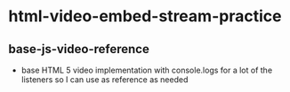 # html-video-embed-stream-practice

## base-js-video-reference

- base HTML 5 video implementation with console.logs for a lot of the listeners so I can use as reference as needed
